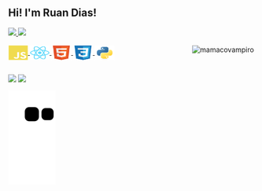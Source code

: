 ## Hi! I'm Ruan Dias! 

 <div>
  <a href="https://github.com/ruandiax">
  <img height="165em" src="https://github-readme-stats.vercel.app/api?username=ruandiax&show_icons=true&theme=dark&include_all_commits=true&count_private=true"/>
  <img height="165em" src="https://github-readme-stats.vercel.app/api/top-langs/?username=ruandiax&layout=compact&langs_count=7&theme=dark"/>
</div>
 
<div style="display: inline_block"><br>
 
  <img align="center" alt="Ruan-Js" height="30" width="40" src="https://raw.githubusercontent.com/devicons/devicon/master/icons/javascript/javascript-plain.svg">
  <img align="center" alt="Ruan-React" height="30" width="40" src="https://raw.githubusercontent.com/devicons/devicon/master/icons/react/react-original.svg">
  <img align="center" alt="Ruan-HTML" height="30" width="40" src="https://raw.githubusercontent.com/devicons/devicon/master/icons/html5/html5-original.svg">
  <img align="center" alt="Ruan-CSS" height="30" width="40" src="https://raw.githubusercontent.com/devicons/devicon/master/icons/css3/css3-original.svg">
  <img align="center" alt="Ruan-Python" height="30" width="40" src="https://raw.githubusercontent.com/devicons/devicon/master/icons/python/python-original.svg">
  <img align="right" alt="mamacovampiro" height="120" width="130" src="https://ruandiax.github.io/RD14X/mamaco%20vampiro.png">
 
</div>
  
  ##
 
<div> 
  
  <a href = "https://ruandiax.github.io/RD14X/"><img src="https://img.shields.io/badge/-Portfolio-%23333?style=for-the-badge&logo=bankofamerica&logoColor=white" target="_blank"></a>
  <a href="https://www.linkedin.com/in/ruandiax" target="_blank"><img src="https://img.shields.io/badge/-LinkedIn-%230077B5?style=for-the-badge&logo=linkedin&logoColor=white" target="_blank"></a> 
 
  ![Snake animation](https://github.com/rafaballerini/rafaballerini/blob/output/github-contribution-grid-snake.svg)
 
</div>
